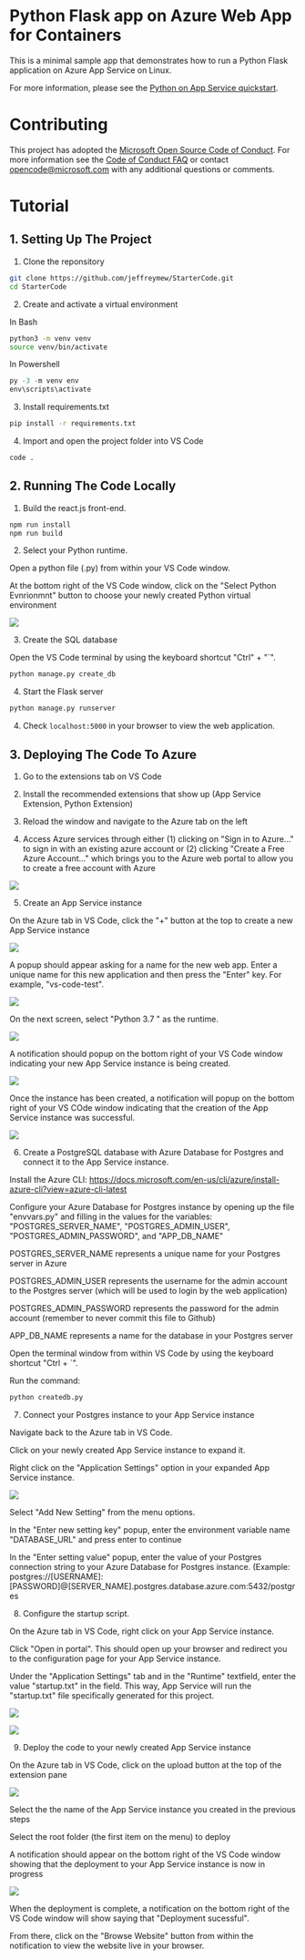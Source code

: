 # Python Flask app on Azure Web App for Containers

This is a minimal sample app that demonstrates how to run a Python Flask application on Azure App Service on Linux.

For more information, please see the [Python on App Service quickstart](https://docs.microsoft.com/en-us/azure/app-service/containers/quickstart-python).

# Contributing

This project has adopted the [Microsoft Open Source Code of Conduct](https://opensource.microsoft.com/codeofconduct/). For more information see the [Code of Conduct FAQ](https://opensource.microsoft.com/codeofconduct/faq/) or contact [opencode@microsoft.com](mailto:opencode@microsoft.com) with any additional questions or comments.

# Tutorial

## 1. Setting Up The Project

1. Clone the reponsitory
```bash
git clone https://github.com/jeffreymew/StarterCode.git
cd StarterCode
```

2. Create and activate a virtual environment

In Bash
```bash
python3 -m venv venv
source venv/bin/activate
```

In Powershell
```Powershell
py -3 -m venv env
env\scripts\activate
```

3. Install requirements.txt
```bash
pip install -r requirements.txt
```

4. Import and open the project folder into VS Code
```bash
code .
```

## 2. Running The Code Locally

1. Build the react.js front-end.
```bash
npm run install
npm run build
```

2. Select your Python runtime.

Open a python file (.py) from within your VS Code window.

At the bottom right of the VS Code window, click on the "Select Python Evnrionmnt" button to choose your newly created Python virtual environment

![](https://i.imgur.com/y1LShjR.png)

3. Create the SQL database

Open the VS Code terminal by using the keyboard shortcut "Ctrl" + "\`".

```bash
python manage.py create_db
```

4. Start the Flask server
```bash
python manage.py runserver
```

4. Check ```localhost:5000``` in your browser to view the web application.

## 3. Deploying The Code To Azure

1. Go to the extensions tab on VS Code

2. Install the recommended extensions that show up (App Service Extension, Python Extension)

3. Reload the window and navigate to the Azure tab on the left

4. Access Azure services through either (1) clicking on "Sign in to Azure..." to sign in with an existing azure account or (2) clicking "Create a Free Azure Account..." which brings you to the Azure web portal to allow you to create a free account with Azure

![](https://i.imgur.com/HZebZhX.png)

5. Create an App Service instance 

On the Azure tab in VS Code, click the "+" button at the top to create a new App Service instance

![](https://i.imgur.com/HZebZhX.png)

A popup should appear asking for a name for the new web app. Enter a unique name for this new application and then press the "Enter" key. For example, "vs-code-test".

![](https://i.imgur.com/psEAyoa.png)

On the next screen, select "Python 3.7 " as the runtime.

![](https://i.imgur.com/3qW0CpR.png)

A notification should popup on the bottom right of your VS Code window indicating your new App Service instance is being created.

![](https://i.imgur.com/fuOVnfu.png)

Once the instance has been created, a notification will popup on the bottom right of your VS COde window indicating that the creation of the App Service instance was successful.

![](https://i.imgur.com/EZk6SXO.png)

6. Create a PostgreSQL database with Azure Database for Postgres and connect it to the App Service instance.

Install the Azure CLI: https://docs.microsoft.com/en-us/cli/azure/install-azure-cli?view=azure-cli-latest

Configure your Azure Database for Postgres instance by opening up the file "envvars.py" and filling in the values for the variables: "POSTGRES_SERVER_NAME", "POSTGRES_ADMIN_USER", "POSTGRES_ADMIN_PASSWORD", and "APP_DB_NAME"

POSTGRES_SERVER_NAME represents a unique name for your Postgres server in Azure

POSTGRES_ADMIN_USER represents the username for the admin account to the Postgres server (which will be used to login by the web application)

POSTGRES_ADMIN_PASSWORD represents the password for the admin account (remember to never commit this file to Github)

APP_DB_NAME represents a name for the database in your Postgres server

Open the terminal window from within VS Code by using the keyboard shortcut "Ctrl + \`".

Run the command:
```bash
python createdb.py
```

7. Connect your Postgres instance to your App Service instance

Navigate back to the Azure tab in VS Code. 

Click on your newly created App Service instance to expand it. 

Right click on the "Application Settings" option in your expanded App Service instance.

![](https://i.imgur.com/mqLqytz.png)

Select "Add New Setting" from the menu options.

In the "Enter new setting key" popup, enter the environment variable name "DATABASE_URL" and press enter to continue

In the "Enter setting value" popup, enter the value of your Postgres connection string to your Azure Database for Postgres instance.
(Example: postgres://[USERNAME]:[PASSWORD]@[SERVER_NAME].postgres.database.azure.com:5432/postgres

8. Configure the startup script.

On the Azure tab in VS Code, right click on your App Service instance.

Click "Open in portal". This should open up your browser and redirect you to the configuration page for your App Service instance.

Under the "Application Settings" tab and in the "Runtime" textfield, enter the value "startup.txt" in the field. This way, App Service will run the "startup.txt" file specifically generated for this project.

![](https://i.imgur.com/wKGgMz1.png)

![](https://i.imgur.com/MEqyU2g.png)

9. Deploy the code to your newly created App Service instance

On the Azure tab in VS Code, click on the upload button at the top of the extension pane

![](https://i.imgur.com/FlX1XJL.png)

Select the the name of the App Service instance you created in the previous steps

Select the root folder (the first item on the menu) to deploy

A notification should appear on the bottom right of the VS Code window showing that the deployment to your App Service instance is now in progress

![](https://i.imgur.com/y1LShjR.png)

When the deployment is complete, a notification on the bottom right of the VS Code window will show saying that "Deployment sucessful".

From there, click on the "Browse Website" button from within the notification to view the website live in your browser.
